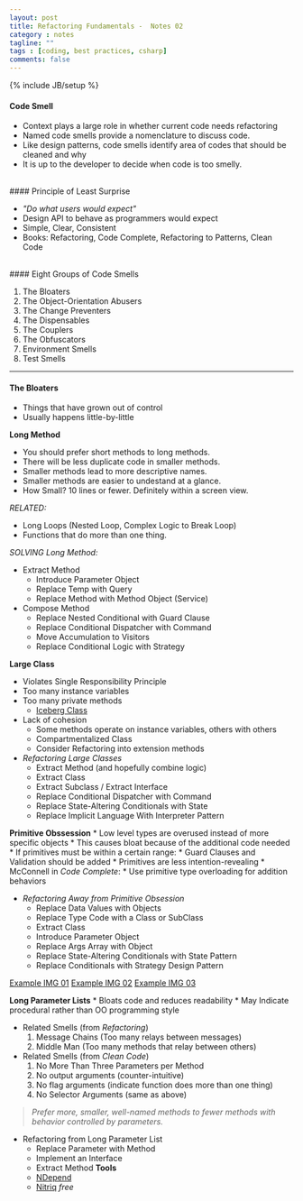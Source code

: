 ```yaml
---
layout: post
title: Refactoring Fundamentals -  Notes 02
category : notes
tagline: ""
tags : [coding, best practices, csharp]
comments: false
---
```

{% include JB/setup %}

#### Code Smell

* Context plays a large role in whether current code needs refactoring
* Named code smells provide a nomenclature to discuss code.
* Like design patterns, code smells identify area of codes that should be cleaned and why
* It is up to the developer to decide when code is too smelly.

<br />
#### Principle of Least Surprise

* *"Do what users would expect"*
*  Design API to behave as programmers would expect
*  Simple, Clear, Consistent
*  Books: Refactoring, Code Complete, Refactoring to Patterns, Clean Code

<br />
#### Eight Groups of Code Smells

1. The Bloaters
2. The Object-Orientation Abusers
3. The Change Preventers
4. The Dispensables
5. The Couplers
6. The Obfuscators
7. Environment Smells
8. Test Smells

---
#### The Bloaters
* Things that have grown out of control
* Usually happens little-by-little 

**Long Method**
* You should prefer short methods to long methods.
* There will be less duplicate code in smaller methods.
* Smaller methods lead to more descriptive names.
* Smaller methods are easier to undestand at a glance.
* How Small? 10 lines or fewer. Definitely within a screen view. 

*RELATED:* 
* Long Loops (Nested Loop, Complex Logic to Break Loop)
* Functions that do more than one thing.<br />

*SOLVING Long Method:*
* Extract Method
	* Introduce Parameter Object
	* Replace Temp with Query
	* Replace Method with Method Object (Service)
* Compose Method
	* Replace Nested Conditional with Guard Clause
	* Replace Conditional Dispatcher with Command
	* Move Accumulation to Visitors
	* Replace Conditional Logic with Strategy

**Large Class**
* Violates Single Responsibility Principle
* Too many instance variables
* Too many private methods
	* [Iceberg Class](http://deviq.com/iceberg-class)
* Lack of cohesion
	* Some methods operate on instance variables, others with others
	* Compartmentalized Class
	* Consider Refactoring into extension methods
* *Refactoring Large Classes*
	* Extract Method (and hopefully combine logic)
	* Extract Class
	* Extract Subclass / Extract Interface
	* Replace Conditional Dispatcher with Command
	* Replace State-Altering Conditionals with State
	* Replace Implicit Language With Interpreter Pattern

**Primitive Obssession**
	* Low level types are overused instead of more specific objects
	* This causes bloat because of the additional code needed
	* If primitives must be within a certain range:
		* Guard Clauses and Validation should be added
	* Primitives are less intention-revealing
	* McConnell in *Code Complete*: 
		* Use primitive type overloading for addition behaviors
* *Refactoring Away from Primitive Obsession*
	* Replace Data Values with Objects
	* Replace Type Code with a Class or SubClass
	* Extract Class
	* Introduce Parameter Object
	* Replace Args Array with Object
	* Replace State-Altering Conditionals with State Pattern
	* Replace Conditionals with Strategy Design Pattern

[Example IMG 01](images/primitive_obsession01.png)
[Example IMG 02](images/primitive_obsession02.png)
[Example IMG 03](images/primitive_obsession03.png)

**Long Parameter Lists**
	* Bloats code and reduces readability
	* May Indicate procedural rather than OO programming style
* Related Smells (from *Refactoring*)
	1. Message Chains (Too many relays between messages)
	2. Middle Man (Too many methods that relay between others)
* Related Smells (from *Clean Code*)
	1. No More Than Three Parameters per Method
	2. No output arguments (counter-intuitive)
	3. No flag arguments (indicate function does more than one thing)
	4. No Selector Arguments (same as above)
> *Prefer more, smaller, well-named methods to fewer methods with
> behavior controlled by parameters.*
* Refactoring from Long Parameter List
	* Replace Parameter with Method
	* Implement an Interface
	* Extract Method
**Tools** 
	* [NDepend](http://www.ndepend.com) 
	* [Nitriq](http://www.nitriq.com) *free*
